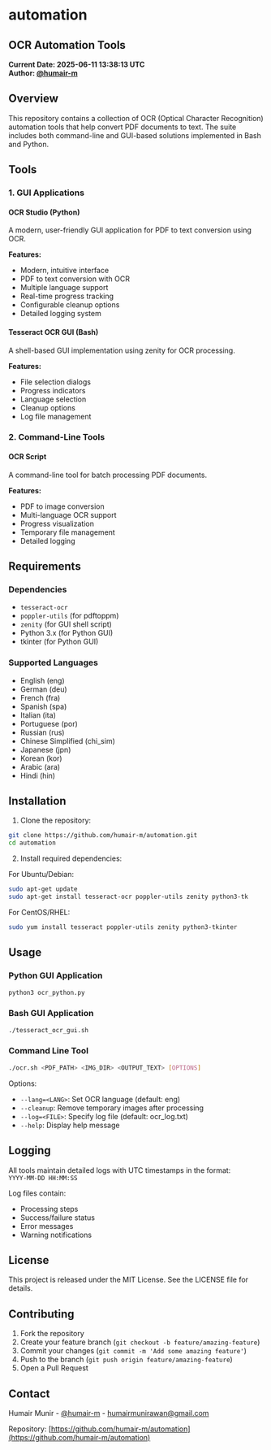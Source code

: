 # automation
## OCR Automation Tools

**Current Date: 2025-06-11 13:38:13 UTC**  
**Author: [@humair-m](https://github.com/humair-m)**

## Overview

This repository contains a collection of OCR (Optical Character Recognition) automation tools that help convert PDF documents to text. The suite includes both command-line and GUI-based solutions implemented in Bash and Python.

## Tools

### 1. GUI Applications

#### OCR Studio (Python)
A modern, user-friendly GUI application for PDF to text conversion using OCR.

**Features:**
- Modern, intuitive interface
- PDF to text conversion with OCR
- Multiple language support
- Real-time progress tracking
- Configurable cleanup options
- Detailed logging system

#### Tesseract OCR GUI (Bash)
A shell-based GUI implementation using zenity for OCR processing.

**Features:**
- File selection dialogs
- Progress indicators
- Language selection
- Cleanup options
- Log file management

### 2. Command-Line Tools

#### OCR Script
A command-line tool for batch processing PDF documents.

**Features:**
- PDF to image conversion
- Multi-language OCR support
- Progress visualization
- Temporary file management
- Detailed logging

## Requirements

### Dependencies
- `tesseract-ocr`
- `poppler-utils` (for pdftoppm)
- `zenity` (for GUI shell script)
- Python 3.x (for Python GUI)
- tkinter (for Python GUI)

### Supported Languages
- English (eng)
- German (deu)
- French (fra)
- Spanish (spa)
- Italian (ita)
- Portuguese (por)
- Russian (rus)
- Chinese Simplified (chi_sim)
- Japanese (jpn)
- Korean (kor)
- Arabic (ara)
- Hindi (hin)

## Installation

1. Clone the repository:
```bash
git clone https://github.com/humair-m/automation.git
cd automation
```

2. Install required dependencies:

For Ubuntu/Debian:
```bash
sudo apt-get update
sudo apt-get install tesseract-ocr poppler-utils zenity python3-tk
```

For CentOS/RHEL:
```bash
sudo yum install tesseract poppler-utils zenity python3-tkinter
```

## Usage

### Python GUI Application
```bash
python3 ocr_python.py
```

### Bash GUI Application
```bash
./tesseract_ocr_gui.sh
```

### Command Line Tool
```bash
./ocr.sh <PDF_PATH> <IMG_DIR> <OUTPUT_TEXT> [OPTIONS]
```

Options:
- `--lang=<LANG>`: Set OCR language (default: eng)
- `--cleanup`: Remove temporary images after processing
- `--log=<FILE>`: Specify log file (default: ocr_log.txt)
- `--help`: Display help message

## Logging

All tools maintain detailed logs with UTC timestamps in the format:  
`YYYY-MM-DD HH:MM:SS`

Log files contain:
- Processing steps
- Success/failure status
- Error messages
- Warning notifications

## License

This project is released under the MIT License. See the LICENSE file for details.

## Contributing

1. Fork the repository
2. Create your feature branch (`git checkout -b feature/amazing-feature`)
3. Commit your changes (`git commit -m 'Add some amazing feature'`)
4. Push to the branch (`git push origin feature/amazing-feature`)
5. Open a Pull Request

## Contact

Humair Munir - [@humair-m](https://github.com/humair-m) - humairmunirawan@gmail.com

Repository: [https://github.com/humair-m/automation](https://github.com/humair-m/automation)
